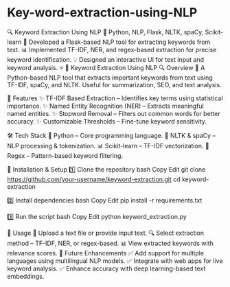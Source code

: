 # Key-word-extraction-using-NLP
🔍 Keyword Extraction Using NLP 📜 Python, NLP, Flask, NLTK, spaCy, Scikit-learn  🚀 Developed a Flask-based NLP tool for extracting keywords from text. 📊 Implemented TF-IDF, NER, and regex-based extraction for precise keyword identification. 💡 Designed an interactive UI for text input and keyword analysis. ⚡ 
📝 Keyword Extraction Using NLP
🔍 Overview
📖 A Python-based NLP tool that extracts important keywords from text using TF-IDF, spaCy, and NLTK. Useful for summarization, SEO, and text analysis.

🚀 Features
✨ TF-IDF Based Extraction – Identifies key terms using statistical importance.
✨ Named Entity Recognition (NER) – Extracts meaningful named entities.
✨ Stopword Removal – Filters out common words for better accuracy.
✨ Customizable Thresholds – Fine-tune keyword sensitivity.

🛠️ Tech Stack
🐍 Python – Core programming language.
🧠 NLTK & spaCy – NLP processing & tokenization.
📊 Scikit-learn – TF-IDF vectorization.
📜 Regex – Pattern-based keyword filtering.

🔧 Installation & Setup
1️⃣ Clone the repository
bash
Copy
Edit
git clone https://github.com/your-username/keyword-extraction.git
cd keyword-extraction

2️⃣ Install dependencies
bash
Copy
Edit
pip install -r requirements.txt

3️⃣ Run the script
bash
Copy
Edit
python keyword_extraction.py

📌 Usage
📂 Upload a text file or provide input text.
🔍 Select extraction method – TF-IDF, NER, or regex-based.
📊 View extracted keywords with relevance scores.
🎯 Future Enhancements
✅ Add support for multiple languages using multilingual NLP models.
✅ Integrate with web apps for live keyword analysis.
✅ Enhance accuracy with deep learning-based text embeddings.
